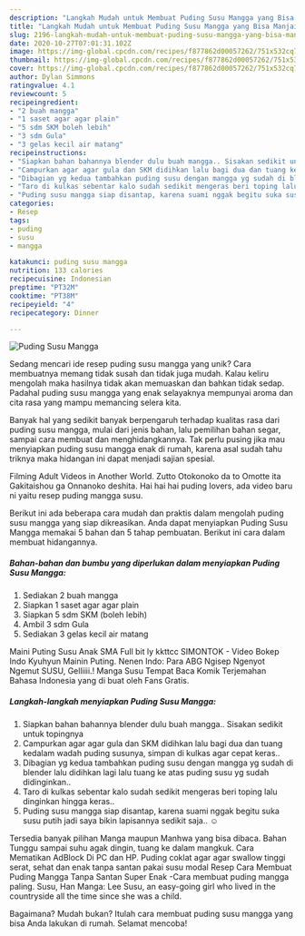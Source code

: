```yaml
---
description: "Langkah Mudah untuk Membuat Puding Susu Mangga yang Bisa Manjain Lidah"
title: "Langkah Mudah untuk Membuat Puding Susu Mangga yang Bisa Manjain Lidah"
slug: 2196-langkah-mudah-untuk-membuat-puding-susu-mangga-yang-bisa-manjain-lidah
date: 2020-10-27T07:01:31.102Z
image: https://img-global.cpcdn.com/recipes/f877862d00057262/751x532cq70/puding-susu-mangga-foto-resep-utama.jpg
thumbnail: https://img-global.cpcdn.com/recipes/f877862d00057262/751x532cq70/puding-susu-mangga-foto-resep-utama.jpg
cover: https://img-global.cpcdn.com/recipes/f877862d00057262/751x532cq70/puding-susu-mangga-foto-resep-utama.jpg
author: Dylan Simmons
ratingvalue: 4.1
reviewcount: 5
recipeingredient:
- "2 buah mangga"
- "1 saset agar agar plain"
- "5 sdm SKM boleh lebih"
- "3 sdm Gula"
- "3 gelas kecil air matang"
recipeinstructions:
- "Siapkan bahan bahannya blender dulu buah mangga.. Sisakan sedikit untuk topingnya"
- "Campurkan agar agar gula dan SKM didihkan lalu bagi dua dan tuang kedalam wadah puding susunya, simpan di kulkas agar cepat keras.."
- "Dibagian yg kedua tambahkan puding susu dengan mangga yg sudah di blender lalu didihkan lagi lalu tuang ke atas puding susu yg sudah didinginkan.."
- "Taro di kulkas sebentar kalo sudah sedikit mengeras beri toping lalu dinginkan hingga keras.."
- "Puding susu mangga siap disantap, karena suami nggak begitu suka susu putih jadi saya bikin lapisannya sedikit saja.. ☺"
categories:
- Resep
tags:
- puding
- susu
- mangga

katakunci: puding susu mangga 
nutrition: 133 calories
recipecuisine: Indonesian
preptime: "PT32M"
cooktime: "PT38M"
recipeyield: "4"
recipecategory: Dinner

---
```



![Puding Susu Mangga](https://img-global.cpcdn.com/recipes/f877862d00057262/751x532cq70/puding-susu-mangga-foto-resep-utama.jpg)

Sedang mencari ide resep puding susu mangga yang unik? Cara membuatnya memang tidak susah dan tidak juga mudah. Kalau keliru mengolah maka hasilnya tidak akan memuaskan dan bahkan tidak sedap. Padahal puding susu mangga yang enak selayaknya mempunyai aroma dan cita rasa yang mampu memancing selera kita.

Banyak hal yang sedikit banyak berpengaruh terhadap kualitas rasa dari puding susu mangga, mulai dari jenis bahan, lalu pemilihan bahan segar, sampai cara membuat dan menghidangkannya. Tak perlu pusing jika mau menyiapkan puding susu mangga enak di rumah, karena asal sudah tahu triknya maka hidangan ini dapat menjadi sajian spesial.

Filming Adult Videos in Another World. Zutto Otokonoko da to Omotte ita Gakitaishou ga Onnanoko deshita. Hai hai hai puding lovers, ada video baru ni yaitu resep puding mangga susu.


Berikut ini ada beberapa cara mudah dan praktis dalam mengolah puding susu mangga yang siap dikreasikan. Anda dapat menyiapkan Puding Susu Mangga memakai 5 bahan dan 5 tahap pembuatan. Berikut ini cara dalam membuat hidangannya.

<!--inarticleads1-->

##### Bahan-bahan dan bumbu yang diperlukan dalam menyiapkan Puding Susu Mangga:

1. Sediakan 2 buah mangga
1. Siapkan 1 saset agar agar plain
1. Siapkan 5 sdm SKM (boleh lebih)
1. Ambil 3 sdm Gula
1. Sediakan 3 gelas kecil air matang


Maini Puting Susu Anak SMA Full bit ly kkttcc SIMONTOK - Video Bokep Indo Kyuhyun Mainin Puting. Nenen Indo: Para ABG Ngisep Ngenyot Ngemut SUSU, Gelliiii.! Manga Susu Tempat Baca Komik Terjemahan Bahasa Indonesia yang di buat oleh Fans Gratis. 

<!--inarticleads2-->

##### Langkah-langkah menyiapkan Puding Susu Mangga:

1. Siapkan bahan bahannya blender dulu buah mangga.. Sisakan sedikit untuk topingnya
1. Campurkan agar agar gula dan SKM didihkan lalu bagi dua dan tuang kedalam wadah puding susunya, simpan di kulkas agar cepat keras..
1. Dibagian yg kedua tambahkan puding susu dengan mangga yg sudah di blender lalu didihkan lagi lalu tuang ke atas puding susu yg sudah didinginkan..
1. Taro di kulkas sebentar kalo sudah sedikit mengeras beri toping lalu dinginkan hingga keras..
1. Puding susu mangga siap disantap, karena suami nggak begitu suka susu putih jadi saya bikin lapisannya sedikit saja.. ☺


Tersedia banyak pilihan Manga maupun Manhwa yang bisa dibaca. Bahan Tunggu sampai suhu agak dingin, tuang ke dalam mangkuk. Cara Mematikan AdBlock Di PC dan HP. Puding coklat agar agar swallow tinggi serat, sehat dan enak tanpa santan pakai susu modal Resep Cara Membuat Puding Mangga Tanpa Santan Super Enak -Cara membuat puding mangga paling. Susu, Han Manga: Lee Susu, an easy-going girl who lived in the countryside all the time since she was a child. 

Bagaimana? Mudah bukan? Itulah cara membuat puding susu mangga yang bisa Anda lakukan di rumah. Selamat mencoba!
